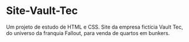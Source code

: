 # Site-Vault-Tec
Um projeto de estudo de HTML e CSS. Site da empresa fictícia Vault Tec, do universo da franquia Fallout, para venda de quartos em bunkers.
